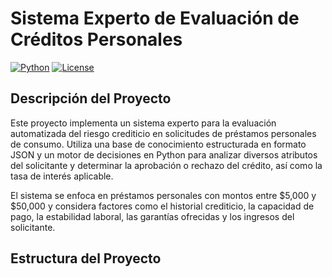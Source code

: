 # Sistema Experto de Evaluación de Créditos Personales

[![Python](https://img.shields.io/badge/Python-3.x-blue.svg)](https://www.python.org/)
[![License](https://img.shields.io/badge/License-MIT-yellow.svg)](https://opensource.org/licenses/MIT)
## Descripción del Proyecto

Este proyecto implementa un sistema experto para la evaluación automatizada del riesgo crediticio en solicitudes de préstamos personales de consumo. Utiliza una base de conocimiento estructurada en formato JSON y un motor de decisiones en Python para analizar diversos atributos del solicitante y determinar la aprobación o rechazo del crédito, así como la tasa de interés aplicable.

El sistema se enfoca en préstamos personales con montos entre \$5,000 y \$50,000 y considera factores como el historial crediticio, la capacidad de pago, la estabilidad laboral, las garantías ofrecidas y los ingresos del solicitante.

## Estructura del Proyecto
